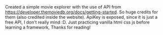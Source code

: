 Created a simple movie explorer with the use of API from https://developer.themoviedb.org/docs/getting-started. So huge credits for them (also credited inside the website). ApiKey is exposed, since it is just a free API, I don't really mind :D. Just practicing vanilla html css js before learning a framework, Thanks for reading!